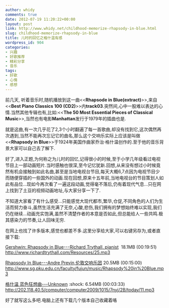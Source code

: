 ```yaml
---
author: whidy
comments: true
date: 2012-07-19 11:20:22+00:00
layout: post
link: http://www.whidy.net/childhood-memorize-rhapsody-in-blue.html
slug: childhood-memorize-rhapsody-in-blue
title: 儿时的回忆之格什温有感
wordpress_id: 904
categories:
- 兴趣
- 好歌推荐
- 精彩分享
- 音乐
tags:
- 好歌
- 心情
- 感想
---
```


前几天, 听着音乐时,随机播放到这一曲<<**Rhapsode in Blue(extract)**>>,来自<<**Best Piano Classics 100 (CD2)**>>内**track03**.突然间,心中一股难以表达的心情.当然其他专辑也有,比如:<<**The 50 Most Essential Pieces of Classical Music**>>,当然也有电影**Manhattan**发行于1979年的插曲也是.

就是这曲,有一次几乎花了2,3个小时翻遍了每一首歌曲,却没有找到它,这次偶然再次遇到,当然不能再次忘记它的曲名,那么这个交响乐实际上应该是叫做<<**Rhapsody in Blue**>>于1924年美国作曲家乔治·格什温创作的.至于他的音乐背景大家可以自己去了解下.

好了,进入正题,为何称之为儿时的回忆,记得很小的时候,至于小学几年级看过电视节目上一部动画短片.当时感触也很深,至今记忆犹新.回想,从来没有想过小时候竟然有机会接触到如此名曲,甚至是当地电视台节目,每天大概6,7点因为电视节目少而随便穿插的一些国外的动画.现在回想,原来十五年前,当地电视台的节目策划人如此有品位...现如今再次看了一遍这段动画,觉得毫不落后,仍有着现代气息...只在网上找到了土豆的视频动画地址,与大家分享一下了.



不知道大家看了有什么感受...只能感觉大现代都市,繁华,仓促,不同角色的人们为生活而努力奋斗,虽然生活充满了无奈,心酸,悲伤,我们拥有的梦想始终难以实现,我们仍在继续...动画充实饱满,虽然不清楚作者的本意是否如此,但总能给人一些共鸣.极其感染力的节奏,让人回味无穷.

在网上也找了许多版本,感觉也都差不多.这里分享给大家,可以右键另存为,或者直接下载:

[Gershwin: Rhapsody in Blue---Richard Trythall, pianist](http://www.richardtrythall.com/Resources/25.mp3)  18.1MB (00:19:51)
http://www.richardtrythall.com/Resources/25.mp3

[Rhapsody In Blue---Andre Previn,伦敦交响乐团](http://www.sg.pku.edu.cn/faculty/fujun/music/Rhapsody%20in%20Blue.mp3) 20.5MB (00:15:00)
http://www.sg.pku.edu.cn/faculty/fujun/music/Rhapsody%20in%20Blue.mp3

[格什温 蓝色狂想曲---Unknown](http://202.118.40.5/computer/computer2009/1015/7nyj/2B/today/11.mp3) :shock: 6.54MB (00:03:33)
http://202.118.40.5/computer/computer2009/1015/7nyj/2B/today/11.mp3

好了就写这么多吧.电脑上还有下载几个版本自己收藏着咯
